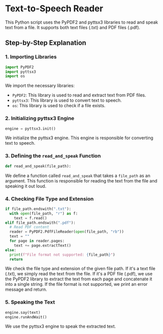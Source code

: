  # Text-to-Speech Reader

This Python script uses the PyPDF2 and pyttsx3 libraries to read and speak text from a file. It supports both text files (.txt) and PDF files (.pdf).

## Step-by-Step Explanation

### 1. Importing Libraries

```python
import PyPDF2
import pyttsx3
import os
```

We import the necessary libraries:

- `PyPDF2`: This library is used to read and extract text from PDF files.
- `pyttsx3`: This library is used to convert text to speech.
- `os`: This library is used to check if a file exists.

### 2. Initializing pyttsx3 Engine

```python
engine = pyttsx3.init()
```

We initialize the pyttsx3 engine. This engine is responsible for converting text to speech.

### 3. Defining the `read_and_speak` Function

```python
def read_and_speak(file_path):
```

We define a function called `read_and_speak` that takes a `file_path` as an argument. This function is responsible for reading the text from the file and speaking it out loud.

### 4. Checking File Type and Extension

```python
if file_path.endswith(".txt"):
  with open(file_path, "r") as f:
    text = f.read()
elif file_path.endswith(".pdf"):
  # Read PDF content
  reader = PyPDF2.PdfFileReader(open(file_path, "rb"))
  text = ""
  for page in reader.pages:
    text += page.extractText()
else:
  print(f"File format not supported: {file_path}")
  return
```

We check the file type and extension of the given file path. If it's a text file (.txt), we simply read the text from the file. If it's a PDF file (.pdf), we use the PyPDF2 library to extract the text from each page and concatenate it into a single string. If the file format is not supported, we print an error message and return.

### 5. Speaking the Text

```python
engine.say(text)
engine.runAndWait()
```

We use the pyttsx3 engine to speak the extracted text.

